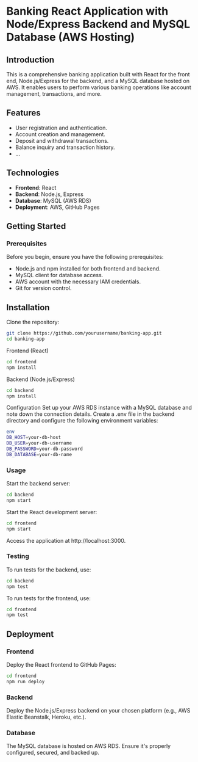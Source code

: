 # Banking React Application with Node/Express Backend and MySQL Database (AWS Hosting)

## Introduction

This is a comprehensive banking application built with React for the front end, Node.js/Express for the backend, and a MySQL database hosted on AWS. It enables users to perform various banking operations like account management, transactions, and more.

## Features

- User registration and authentication.
- Account creation and management.
- Deposit and withdrawal transactions.
- Balance inquiry and transaction history.
- ...

## Technologies

- **Frontend**: React
- **Backend**: Node.js, Express
- **Database**: MySQL (AWS RDS)
- **Deployment**: AWS, GitHub Pages

## Getting Started

### Prerequisites

Before you begin, ensure you have the following prerequisites:

- Node.js and npm installed for both frontend and backend.
- MySQL client for database access.
- AWS account with the necessary IAM credentials.
- Git for version control.

## Installation
Clone the repository:

   ```bash
   git clone https://github.com/yourusername/banking-app.git
   cd banking-app
   ```
Frontend (React)

   ```bash
   cd frontend
   npm install
   ```

Backend (Node.js/Express)

```bash
cd backend
npm install
```

Configuration
Set up your AWS RDS instance with a MySQL database and note down the connection details.
Create a .env file in the backend directory and configure the following environment variables:


```bash
env
DB_HOST=your-db-host
DB_USER=your-db-username
DB_PASSWORD=your-db-password
DB_DATABASE=your-db-name
```

### Usage
Start the backend server:

```bash
cd backend
npm start
```

Start the React development server:

```bash
cd frontend
npm start
```

Access the application at http://localhost:3000.

### Testing
To run tests for the backend, use:

```bash
cd backend
npm test
```

To run tests for the frontend, use:

```bash
cd frontend
npm test
```
## Deployment

### Frontend
Deploy the React frontend to GitHub Pages:

```bash
cd frontend
npm run deploy
```
### Backend
Deploy the Node.js/Express backend on your chosen platform (e.g., AWS Elastic Beanstalk, Heroku, etc.).

### Database
The MySQL database is hosted on AWS RDS. Ensure it's properly configured, secured, and backed up.
